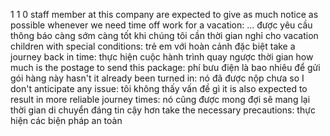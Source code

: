1
1
0
staff member at this company are expected to give as much notice as possible whenever we need time off work for a vacation: ... được yêu cầu thông báo càng sớm càng tốt khi chúng tôi cần thời gian nghỉ cho vacation
children with special conditions: trẻ em với hoàn cảnh đặc biệt
take a journey back in time: thực hiện cuộc hành trình quay ngược thời gian
how much is the postage to send this package: phí bưu điện là bao nhiêu để gửi gói hàng này
hasn't it already been turned in: nó đã được nộp chưa
so I don't anticipate any issue: tôi không thấy vấn đề gì
it is also expected to result in more reliable journey times: nó cũng được mong đợi sẽ mang lại thời gian di chuyển đáng tin cậy hơn
take the necessary precautions: thực hiện các biện pháp an toàn
